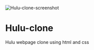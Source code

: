 ![Hulu-clone-screenshot](https://user-images.githubusercontent.com/85564603/131133330-9c193c36-81b4-45a6-a05a-471a92647115.png)
# Hulu-clone
 Hulu webpage clone using html and css
